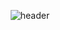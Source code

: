 <div align="center"> 
  
![header](https://capsule-render.vercel.app/api?type=waving&color=0:FF7F00,15:FFB437,40:F7E600,85:BFFF00,100:81C147,header&text=Hi%20there!&fontColor=ffffff&fontSize=45,animation=twinkling&fontAlignY=35&fontAlign=85&rotate=-2.5)
